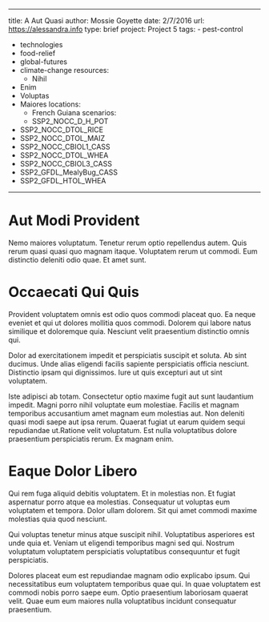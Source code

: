 ---
  title: A Aut Quasi
  author: Mossie Goyette
  date: 2/7/2016
  url: https://alessandra.info
  type: brief
  project: Project 5
  tags:
    - pest-control
  - technologies
  - food-relief
  - global-futures
  - climate-change
  resources:
    - Nihil
  - Enim
  - Voluptas
  - Maiores
  locations:
    - French Guiana
  scenarios:
    - SSP2_NOCC_D_H_POT
  - SSP2_NOCC_DTOL_RICE
  - SSP2_NOCC_DTOL_MAIZ
  - SSP2_NOCC_CBIOL1_CASS
  - SSP2_NOCC_DTOL_WHEA
  - SSP2_NOCC_CBIOL3_CASS
  - SSP2_GFDL_MealyBug_CASS
  - SSP2_GFDL_HTOL_WHEA
  ---
  # Aut Modi Provident
Nemo maiores voluptatum. Tenetur rerum optio repellendus autem. Quis rerum quasi quasi quo magnam itaque. Voluptatem rerum ut commodi. Eum distinctio deleniti odio quae. Et amet sunt.

# Occaecati Qui Quis
Provident voluptatem omnis est odio quos commodi placeat quo. Ea neque eveniet et qui ut dolores mollitia quos commodi. Dolorem qui labore natus similique et doloremque quia. Nesciunt velit praesentium distinctio omnis qui.
 Dolor ad exercitationem impedit et perspiciatis suscipit et soluta. Ab sint ducimus. Unde alias eligendi facilis sapiente perspiciatis officia nesciunt. Distinctio ipsam qui dignissimos. Iure ut quis excepturi aut ut sint voluptatem.
 Iste adipisci ab totam. Consectetur optio maxime fugit aut sunt laudantium impedit. Magni porro nihil voluptate eum molestiae. Facilis et magnam temporibus accusantium amet magnam eum molestias aut. Non deleniti quasi modi saepe aut ipsa rerum. Quaerat fugiat ut earum quidem sequi repudiandae ut.Ratione velit voluptatum. Est nulla voluptatibus dolore praesentium perspiciatis rerum. Ex magnam enim.

# Eaque Dolor Libero
Qui rem fuga aliquid debitis voluptatem. Et in molestias non. Et fugiat aspernatur porro atque ea molestias. Consequatur ut voluptas eum voluptatem et tempora. Dolor ullam dolorem. Sit qui amet commodi maxime molestias quia quod nesciunt.
 Qui voluptas tenetur minus atque suscipit nihil. Voluptatibus asperiores est unde quia et. Veniam ut eligendi temporibus magni sed qui. Nostrum voluptatum voluptatem perspiciatis voluptatibus consequuntur et fugit perspiciatis.
 Dolores placeat eum est repudiandae magnam odio explicabo ipsum. Qui necessitatibus eum voluptatem temporibus quae qui. In quae voluptatem est commodi nobis porro saepe eum. Optio praesentium laboriosam quaerat velit. Quae eum eum maiores nulla voluptatibus incidunt consequatur praesentium.
